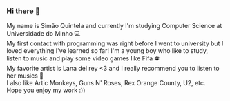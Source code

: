 ### Hi there 👋

<!--
**SimaoQuintela/SimaoQuintela** is a ✨ _special_ ✨ repository because its `README.md` (this file) appears on your GitHub profile.
--!>

My name is Simão Quintela and currently I'm studying Computer Science at Universidade do Minho 💻 <br/>

My first contact with programming was right before I went to university but I loved everything
I've learned so far! I'm a young boy who like to study, listen to music and play some video games like Fifa ⚽ <br/>

My favorite artist is Lana del rey <3 and I really recommend you to listen to her musics 🍒 <br/>
I also like Artic Monkeys, Guns N' Roses, Rex Orange County, U2, etc. <br/>

Hope you enjoy my work :))
